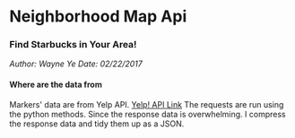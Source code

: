 # Neighborhood Map Api
### Find Starbucks in Your Area!
*Author: Wayne Ye*
*Date: 02/22/2017*

#### Where are the data from
Markers' data are from Yelp API. [Yelp! API Link](https://www.yelp.com/developers/documentation/v2/overview)
The requests are run using the python methods. Since the response data is overwhelming. I compress the response data and tidy them up as a JSON.
